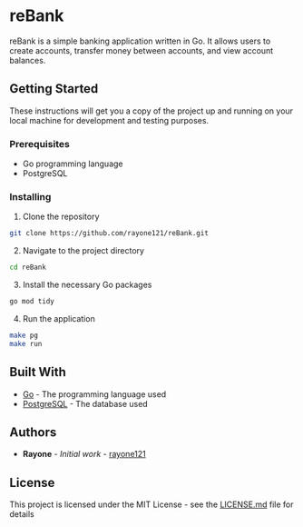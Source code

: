 # reBank

reBank is a simple banking application written in Go. It allows users to create accounts, transfer money between accounts, and view account balances.

## Getting Started

These instructions will get you a copy of the project up and running on your local machine for development and testing purposes.

### Prerequisites

- Go programming language
- PostgreSQL

### Installing

1. Clone the repository
```bash
git clone https://github.com/rayone121/reBank.git
```

2. Navigate to the project directory
```bash
cd reBank
```

3. Install the necessary Go packages
```bash
go mod tidy
```

4. Run the application
```bash
make pg
make run
```

## Built With

- [Go](https://golang.org/) - The programming language used
- [PostgreSQL](https://www.postgresql.org/) - The database used

## Authors

- **Rayone** - *Initial work* - [rayone121](https://github.com/rayone121)

## License

This project is licensed under the MIT License - see the [LICENSE.md](LICENSE.md) file for details

